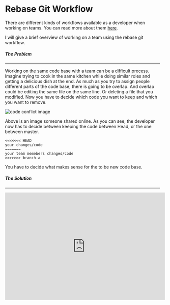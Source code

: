 # Rebase Git Workflow

There are different kinds of workflows available as a developer when working on teams. You can read more about them [here](https://www.atlassian.com/git/tutorials/comparing-workflows/feature-branch-workflow). 

I will give a brief overview of working on a team using the rebase git workflow.

##### The Problem
---
Working on the same code base with a team can be a difficult process. Imagine trying to cook in the same kitchen while doing similar roles and getting a delicious dish at the end. As much as you try to assign people different parts of the code base, there is going to be overlap. And overlap could be editing the same file on the same line. Or deleting a file that you modified. Now you have to decide which code you want to keep and which you want to remove. 

![code conflict image](https://code.visualstudio.com/Content/images/versioncontrol_merge.png)

Above is an image someone shared online. As you can see, the developer now has to decide between keeping the code between Head, or the one between master. 

```
<<<<<<< HEAD
your changes/code
=======
your team memebers changes/code
>>>>>>> branch-a
```

You have to decide what makes sense for the to be new code base. 

##### The Solution
---
<iframe src="https://docs.google.com/presentation/d/1WHslJlqyHUDEsWaWnQ-LIG2kLX37kIdAqpA2dEyRAHg/embed?start=false&loop=false&delayms=3000" frameborder="0" width="520" height="350" allowfullscreen="true" mozallowfullscreen="true" webkitallowfullscreen="true"></iframe>


